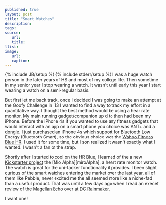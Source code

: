 ```yaml
---
published: true
layout: post
title: "Smart Watches"
description:
tags:
source:
   url:
   title:
llist:
image:
   url:
   caption:
---
```

{% include JB/setup %}
{% include stderr/setup %}
I was a huge watch person in the later years of HS and most of my college life. Then sometime in my senior year I stop wearing a watch. It wasn't until early this year I start wearing a watch on a semi-regular basis.

But first let me back track, once I decided I was going to make an attempt at the Goofy Challenge in `13 I wanted to find a way to track my effort in a quantitative way. I thought the best method would be using a hear rate monitor. My main running gadget/companion up d to then had been my iPhone. Before the iPhone 4s if you wanted to use any fitness gadgets that would interact with an app on a smart phone you choice was ANT+ and a dongle. I just purchased an iPhone 4s which support for Bluetooth Low Energy (Bluetooth Smart), so the obvious choice was the [Wahoo Fitness Blue HR][hrBlue]. I used it for some time, but I son realized it wasn't exactly what I wanted. I wasn't a fan of the strap.

Shortly after I started to cool on the HR Blue, I learned of the a new [Kickstarter project][alphaKick] the [Mio Alpha][miroAlpha], a heart rate monitor watch. The watch is great for the uni-tacker functionality it provides. I been slight curious of the smart watches entering the market over the last year, all of them like Pebble, never excited me the all seemed more like a niche-fad than a useful product. That was until a few days ago when I read an execet review of the [Magellan Echo][mEcho] over at [DC Rainmaker][dcReview].

I want one!

[hrBlue]: http://www.wahoofitness.com/wahoo-blue-hr-heart-rate-strap.html
[alphaKick]: http://www.kickstarter.com/projects/alphaheartrate/alpha-the-holy-grail-of-heart-rate-look-ma-no-hand "ALPHA - the Holy Grail of Heart Rate (Look Ma, no hands!)"
[mioAlpha]: http://www.mioglobal.com/
[dcReview]: http://www.dcrainmaker.com/2013/11/magellan-depth-review.html
[mEcho]: http://www.magellangps.com/Echo